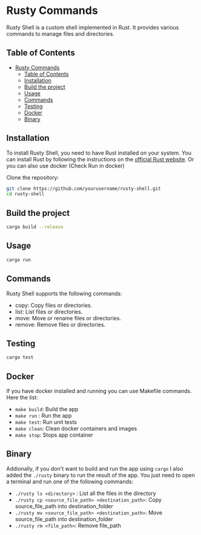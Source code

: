 # Rusty Commands

Rusty Shell is a custom shell implemented in Rust. It provides various commands to manage files and directories.

## Table of Contents

- [Rusty Commands](#rusty-commands)
  - [Table of Contents](#table-of-contents)
  - [Installation](#installation)
  - [Build the project](#build-the-project)
  - [Usage](#usage)
  - [Commands](#commands)
  - [Testing](#testing)
  - [Docker](#docker)
  - [Binary](#binary)

## Installation

To install Rusty Shell, you need to have Rust installed on your system. You can install Rust by following the instructions on the [official Rust website](https://www.rust-lang.org/). Or you can also use docker (Check Run in docker)

Clone the repository:

```sh
git clone https://github.com/yourusername/rusty-shell.git
cd rusty-shell
```

## Build the project
```sh
cargo build --release
```

## Usage
```sh
cargo run
```

## Commands

Rusty Shell supports the following commands:

- copy: Copy files or directories.
- list: List files or directories.
- move: Move or rename files or directories.
- remove: Remove files or directories.

## Testing

```sh
cargo test
```

## Docker

If you have docker installed and running you can use Makefile commands. Here the list:

- `make build`: Build the app
- `make run` : Run the app
- `make test`: Run unit tests
- `make clean`: Clean docker containers and images
- `make stop`: Stops app container

## Binary

Addionally, if you don't want to build and run the app using `cargo` I also added the `./rusty` binary to run the result of the app. You just need to open a terminal and run one of the following commands:

- `./rusty ls <directory>` : List all the files in the directory
- `./rusty cp <source_file_path> <destination_path>`: Copy source_file_path into destination_folder
- `./rusty mv <source_file_path> <destination_path>`: Move source_file_path into destination_folder
- `./rusty rm <file_path>`: Remove file_path
